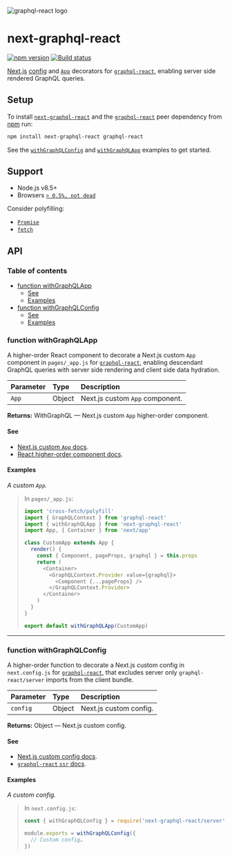 ![graphql-react logo](https://cdn.jsdelivr.net/gh/jaydenseric/graphql-react@0.1.0/graphql-react-logo.svg)

# next-graphql-react

[![npm version](https://badgen.net/npm/v/next-graphql-react)](https://npm.im/next-graphql-react) [![Build status](https://travis-ci.org/jaydenseric/next-graphql-react.svg?branch=master)](https://travis-ci.org/jaydenseric/next-graphql-react)

[Next.js](https://nextjs.org) [config](https://nextjs.org/docs/#custom-configuration) and [`App`](https://nextjs.org/docs/#custom-app) decorators for [`graphql-react`](https://npm.im/graphql-react), enabling server side rendered GraphQL queries.

## Setup

To install [`next-graphql-react`](https://npm.im/next-graphql-react) and the [`graphql-react`](https://npm.im/graphql-react) peer dependency from [npm](https://npmjs.com) run:

```sh
npm install next-graphql-react graphql-react
```

See the [`withGraphQLConfig`](#function-withgraphqlconfig) and [`withGraphQLApp`](#function-withgraphqlapp) examples to get started.

## Support

- Node.js v8.5+
- Browsers [`> 0.5%, not dead`](https://browserl.ist/?q=%3E+0.5%25%2C+not+dead)

Consider polyfilling:

- [`Promise`](https://developer.mozilla.org/docs/Web/JavaScript/Reference/Global_Objects/Promise)
- [`fetch`](https://developer.mozilla.org/docs/Web/API/Fetch_API)

## API

### Table of contents

- [function withGraphQLApp](#function-withgraphqlapp)
  - [See](#see)
  - [Examples](#examples)
- [function withGraphQLConfig](#function-withgraphqlconfig)
  - [See](#see-1)
  - [Examples](#examples-1)

### function withGraphQLApp

A higher-order React component to decorate a Next.js custom `App` component in `pages/_app.js` for [`graphql-react`](https://npm.im/graphql-react), enabling descendant GraphQL queries with server side rendering and client side data hydration.

| Parameter | Type   | Description                     |
| :-------- | :----- | :------------------------------ |
| `App`     | Object | Next.js custom `App` component. |

**Returns:** WithGraphQL — Next.js custom `App` higher-order component.

#### See

- [Next.js custom `App` docs](https://nextjs.org/docs#custom-app).
- [React higher-order component docs](https://reactjs.org/docs/higher-order-components).

#### Examples

_A custom `App`._

> In `pages/_app.js`:
>
> ```js
> import 'cross-fetch/polyfill'
> import { GraphQLContext } from 'graphql-react'
> import { withGraphQLApp } from 'next-graphql-react'
> import App, { Container } from 'next/app'
>
> class CustomApp extends App {
>   render() {
>     const { Component, pageProps, graphql } = this.props
>     return (
>       <Container>
>         <GraphQLContext.Provider value={graphql}>
>           <Component {...pageProps} />
>         </GraphQLContext.Provider>
>       </Container>
>     )
>   }
> }
>
> export default withGraphQLApp(CustomApp)
> ```

---

### function withGraphQLConfig

A higher-order function to decorate a Next.js custom config in `next.config.js` for [`graphql-react`](https://npm.im/graphql-react), that excludes server only `graphql-react/server` imports from the client bundle.

| Parameter | Type   | Description            |
| :-------- | :----- | :--------------------- |
| `config`  | Object | Next.js custom config. |

**Returns:** Object — Next.js custom config.

#### See

- [Next.js custom config docs](https://nextjs.org/docs/#custom-configuration).
- [`graphql-react` `ssr` docs](https://github.com/jaydenseric/graphql-react#function-ssr).

#### Examples

_A custom config._

> In `next.config.js`:
>
> ```js
> const { withGraphQLConfig } = require('next-graphql-react/server')
>
> module.exports = withGraphQLConfig({
>   // Custom config…
> })
> ```
